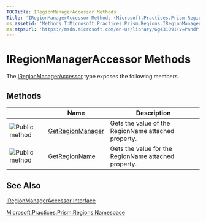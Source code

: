 ```yaml
---
TOCTitle: IRegionManagerAccessor Methods
Title: 'IRegionManagerAccessor Methods (Microsoft.Practices.Prism.Regions)'
ms:assetid: 'Methods.T:Microsoft.Practices.Prism.Regions.IRegionManagerAccessor'
ms:mtpsurl: 'https://msdn.microsoft.com/en-us/library/Gg431091(v=PandP.50)'
---
```


# IRegionManagerAccessor Methods

The [IRegionManagerAccessor](https://msdn.microsoft.com/en-us/library/microsoft.practices.prism.regions.iregionmanageraccessor(v=pandp.50)) type exposes the following members.

## Methods

<table>

<thead>
<tr class="header">
<th> </th>
<th>Name</th>
<th>Description</th>
</tr>
</thead>
<tbody>
<tr class="odd">
<td><img src="https://msdn.microsoft.com/en-us/Gg431091.pubmethod(en-us,PandP.50).gif" title="Public method" /></td>
<td><a href="https://msdn.microsoft.com/m:microsoft.practices.prism.regions.iregionmanageraccessor.getregionmanager(system.windows.dependencyobject)">GetRegionManager</a></td>
<td><div class="summary">
Gets the value of the RegionName attached property.
</div></td>
</tr>
<tr class="even">
<td><img src="https://msdn.microsoft.com/en-us/Gg431091.pubmethod(en-us,PandP.50).gif" title="Public method" /></td>
<td><a href="https://msdn.microsoft.com/m:microsoft.practices.prism.regions.iregionmanageraccessor.getregionname(system.windows.dependencyobject)">GetRegionName</a></td>
<td><div class="summary">
Gets the value for the RegionName attached property.
</div></td>
</tr>
</tbody>
</table>

## See Also

[IRegionManagerAccessor Interface](https://msdn.microsoft.com/en-us/library/microsoft.practices.prism.regions.iregionmanageraccessor(v=pandp.50))

[Microsoft.Practices.Prism.Regions Namespace](https://msdn.microsoft.com/en-us/library/microsoft.practices.prism.regions(v=pandp.50))